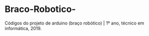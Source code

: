 # Braco-Robotico-
Códigos do projeto de arduino (braço robótico) | 1º ano, técnico em informática, 2019.
